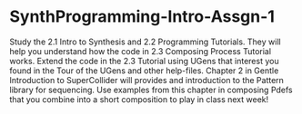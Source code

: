 # SynthProgramming-Intro-Assgn-1

Study the 2.1 Intro to Synthesis and 2.2 Programming Tutorials.  They will help
you understand how the code in 2.3 Composing Process Tutorial works.  Extend the 
code in the 2.3 Tutorial using UGens that interest you found in the Tour of the UGens
and other help-files.  Chapter 2 in Gentle Introduction to SuperCollider will
provides and introduction to the Pattern library for sequencing.  Use examples from
this chapter in composing Pdefs that you combine into a short composition to
play in class next week!
